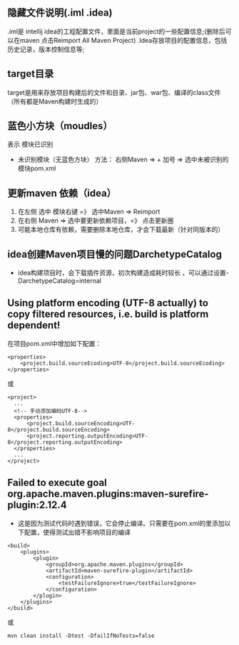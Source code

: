## 隐藏文件说明(.iml .idea)
.iml是 intellij idea的工程配置文件，里面是当前project的一些配置信息;(删除后可以在maven 点击Reimport All Maven Project)
.Idea存放项目的配置信息，包括历史记录，版本控制信息等;

## target目录
target是用来存放项目构建后的文件和目录、jar包、war包、编译的class文件（所有都是Maven构建时生成的）

## 蓝色小方块（moudles）
表示 模块已识别
- 未识别模块（无蓝色方块）
方法： 右侧Maven => + 加号 => 选中未被识别的模块pom.xml

## 更新maven 依赖（idea）
1. 在左侧 选中 模块右键 =》 选中Maven => Reimport 
2. 在右侧 Maven => 选中要更新依赖项目，=》 点击更新圈
3. 可能本地仓库有依赖，需要删除本地仓库，才会下载最新（针对同版本的）

## idea创建Maven项目慢的问题DarchetypeCatalog
-  idea构建项目时，会下载插件资源，初次构建造成耗时较长 ，可以通过设置-DarchetypeCatalog=internal

## Using platform encoding (UTF-8 actually) to copy filtered resources, i.e. build is platform dependent!
在项目pom.xml中增加如下配置：
```
<properties>
	<project.build.sourceEcoding>UTF-8</project.build.sourceEcoding>
</properties>
```
或
```
<project>  
  ...  
  <!-- 手动添加编码UTF-8-->
  <properties>
      <project.build.sourceEncoding>UTF-8</project.build.sourceEncoding>
      <project.reporting.outputEncoding>UTF-8</project.reporting.outputEncoding>
  </properties>
  ...  
</project>
```

## Failed to execute goal org.apache.maven.plugins:maven-surefire-plugin:2.12.4
- 这是因为测试代码时遇到错误，它会停止编译。只需要在pom.xml的里添加以下配置，使得测试出错不影响项目的编译

```
<build>
    <plugins>
        <plugin>
            <groupId>org.apache.maven.plugins</groupId>
            <artifactId>maven-surefire-plugin</artifactId>
            <configuration>
                <testFailureIgnore>true</testFailureIgnore>
            </configuration>
        </plugin>
    </plugins>
</build>
```
或
```
mvn clean install -Dtest -DfailIfNoTests=false  
```